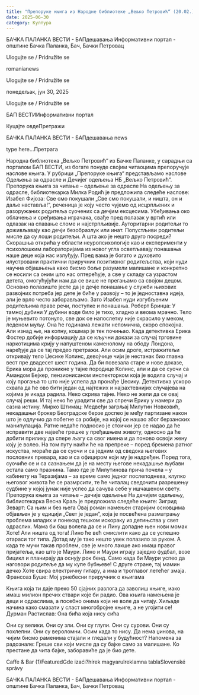 ```yaml
---
title: "Препоруке књига из Народне библиотеке „Вељко Петровић“ (20.02.)"
date: 2025-06-30
category: Култура
---
```


БАЧКА ПАЛАНКА ВЕСТИ - БАПдешавања Информативни портал - општине Бачка Паланка, Бач, Бачки Петровац

Ulogujte se / Pridružite se

romanianews

Ulogujte se / Pridružite se

понедељак, јун 30, 2025

Ulogujte se / Pridružite se

БАП ВЕСТИИнформативни портал

Куцајте овдеПретражи

БАЧКА ПАЛАНКА ВЕСТИ - БАПдешавања news

type here...Претрага

Народна библиотека „Вељко Петровић“ из Бачке Паланке, у сарадњи са порталом БАП ВЕСТИ, из богате понуде својим читаоцима препоручује наслове књига. У рубрици „Препоруке књига“ представљамо наслове Одељења за одрасле и Дечијег одељења НБ „Вељко Петровић“.
Препорука књига за читање – одељење за одрасле
На одељењу за одрасле, библиотекарка Милка Родић је предложила следеће наслове:
Изабел Фијоза: Све смо покушали
„Све смо покушали, и ништа, он и даље наставља!“, реченица је коју често чујемо од исцрпљених и разоружаних родитеља суочених са дечјим ексцесима. Убеђивања око облачења и сређивања играчака, свађе пред полазак у вртић или одлазак на спавање сломе и најстрпљивије. Ауторитарни родитељи то доживљавају као дечји безобразлук или инат. Попустљиви родитељи мисле да су лоши родитељи. А шта ако је нешто друго посреди? Скорашња открића у области неуропсихологије као и експерименти у психолошким лабораторијама из новог угла осветљавају понашања наше деце која нас излуђују. Пред вама је богато и духовито илустровани практични приручник позитивног родитељства, који нуди научна објашњења како бисмо боље разумели малишане и конкретно се носили са оним што нас оптерећује, а све у складу са узрастом детета, омогућујући нам да се више не прегањамо са својом децом. Основно полазиште јесте да је дечје понашање у служби њихових развојних потреба јер дете је биће у развоју – то је једноставна идеја, али је врло често заборављамо. Зато Изабел нуди изгубљеним родитељима праве речи, поступке и понашања.
Роберт Бринџа: У тамној дубини
У дубини воде било је тихо, хладно и веома мрачно. Тело је муњевито потонуло, све док се напослетку није скрасило у меком, леденом муљу. Она ће годинама лежати непомична, скоро спокојна. Али изнад ње, на копну, кошмар је тек почињао. Када детективка Ерика Фостер добије информацију да се кључни докази за случај трговине наркотицима крију у напуштеном каменолому на ободу Лондона, наређује да се тај предео претражи. Али осим дроге, истражитељи откривају тело Џесике Колинс, девојчице чији је нестанак био главна вест пре двадесет шест година. Да би повезала старе и нове доказе, Ерика мора да проникне у тајне породице Колинс, али и да се суочи са Амандом Бејкер, пензионисаном инспекторком која је водила случај и коју прогања то што није успела да пронађе Џесику. Детективка ускоро схвата да ће ово бити један од најтежих и најзахтевнијих случајева на којима је икада радила. Неко скрива тајне. Неко не жели да се овај случај реши. И тај неко ће урадити све да спречи Ерику у намери да сазна истину.
Мирко Штимац: Медвеђи загрљај
Милутин Новковић, некадашњи брокер Београдске берзе доспео је међу партизане након што је одлучио да побегне са робије, на којој се нашао због берзанских манипулација. Ратне недаће подносио је стоички јер се надао да ће исправити две највеће грешке у пређашњем животу, односно да ће добити прилику да спере љагу са свог имена и да поново освоји жену коју је волео. На том путу наићи ће на препреке – поред бремена ратног искуства, мораће да се суочи и са једним од сведока његових пословних превара, као и са официром који му је надређен. Поред тога, суочиће се и са сазнањем да је на месту његове некадашње љубави остала само празнина. Тамо где је Милутинова прича почела – у кабинету на Теразијама – за време само једног послеподнева, клупко његовог живота ће се размрсити, те ће читалац сведочити разрешењу судбине у којој јунак није успео да сачува себе у ишчашеном свету.
Препорука књига за читање – дечије одељење
На дечијем одељењу, библиотекарка Весна Краљ је предложила следеће књиге:
Зигрид Зеварт: Ca њим и без њега
Овај роман намењен старијим основцима објављен је у едицији „Свет је један“, која је посвећена разматрању проблема младих и понекад тешком искораку из детињства у свет одраслих. Мама би баш волела да се и Лину допадне њен нови момак Хоте! Али ништа од тога! Лино ће већ смислити како да се успешно отараси тог типа. Дотад му је тако нешто увек полазило за руком. А када те мучи такав проблем, све је много лакше ако имаш правог пријатеља, као што је Маури. Лино и Маури играју заједно фудбал, возе бицикл и планирају да оснују рок бенд. Само када би Маури успео да наговори родитеље да му купе бубњеве! С друге стране, тај мамин дечко Хоте свира електричну гитару, а има и троглавог летећег змаја.
Франсоаз Буше: Мој урнебесни приручник о књигама

Књига која ти даје преко 50 сјајних разлога да заволиш књиге, иако имаш милион пречих ствари које би радио. Ова књига намењена је деци и одраслима, а посебно онима који не воле да читају.
Хиљаде начина како смазати у сласт многобројне књиге, а не угојити ce!
 
Дурман Растислав: Она бића која нису сића

Они су велики.
Они су зли.
Они су глупи.
Они су сурови.
Они су похлепни.
Они су вероломни.
Осим када то нису.
Да нема џинова, на чијим бисмо раменима стајали и гледали у будућност?
Напомена за радознале: Греше сви који мисле да су бајке само за малишане. Ко престане да чита бајке, заборавиће да је био дете.

Caffe & Bar (1)FeaturedGde izaći?hírek magyarulreklamna tablaSlovenské správy

БАЧКА ПАЛАНКА ВЕСТИ - БАПдешавања Информативни портал - општине Бачка Паланка, Бач, Бачки Петровац
